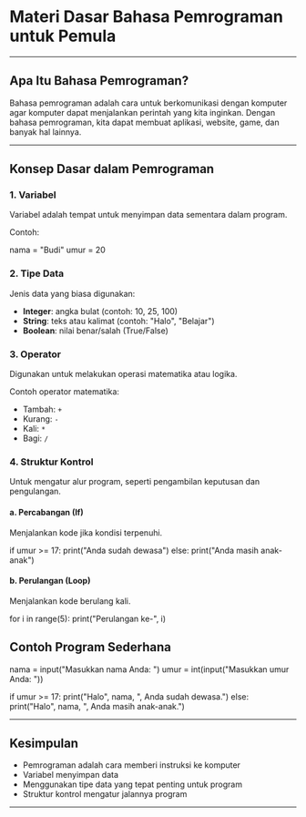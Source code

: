 
# Materi Dasar Bahasa Pemrograman untuk Pemula

---

## Apa Itu Bahasa Pemrograman?

Bahasa pemrograman adalah cara untuk berkomunikasi dengan komputer agar komputer dapat menjalankan perintah yang kita inginkan. Dengan bahasa pemrograman, kita dapat membuat aplikasi, website, game, dan banyak hal lainnya.

---

## Konsep Dasar dalam Pemrograman

### 1. Variabel

Variabel adalah tempat untuk menyimpan data sementara dalam program.

Contoh:

nama = "Budi"
umur = 20


### 2. Tipe Data

Jenis data yang biasa digunakan:

- **Integer**: angka bulat (contoh: 10, 25, 100)
- **String**: teks atau kalimat (contoh: "Halo", "Belajar")
- **Boolean**: nilai benar/salah (True/False)

### 3. Operator

Digunakan untuk melakukan operasi matematika atau logika.

Contoh operator matematika:
- Tambah: `+`
- Kurang: `-`
- Kali: `*`
- Bagi: `/`

### 4. Struktur Kontrol

Untuk mengatur alur program, seperti pengambilan keputusan dan pengulangan.

#### a. Percabangan (If)

Menjalankan kode jika kondisi terpenuhi.

if umur >= 17:
    print("Anda sudah dewasa")
else:
    print("Anda masih anak-anak")


#### b. Perulangan (Loop)

Menjalankan kode berulang kali.


for i in range(5):
    print("Perulangan ke-", i)


## Contoh Program Sederhana


nama = input("Masukkan nama Anda: ")
umur = int(input("Masukkan umur Anda: "))

if umur >= 17:
    print("Halo", nama, ", Anda sudah dewasa.")
else:
    print("Halo", nama, ", Anda masih anak-anak.")


---

## Kesimpulan

- Pemrograman adalah cara memberi instruksi ke komputer
- Variabel menyimpan data
- Menggunakan tipe data yang tepat penting untuk program
- Struktur kontrol mengatur jalannya program

---
